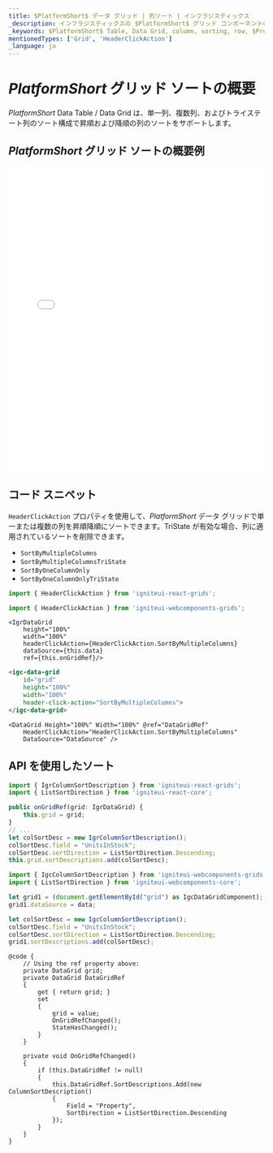 ```yaml
---
title: $PlatformShort$ データ グリッド | 列ソート | インフラジスティックス
_description: インフラジスティックスの $PlatformShort$ グリッド コンポーネントのソート機能を使用して、豊富な API とデータ並び替えによって、ソート可能な列とソート不可の列の組み合わせを設定します。$ProductName$ チュートリアルを是非お試しください!
_keywords: $PlatformShort$ Table, Data Grid, column, sorting, row, $ProductName$, Infragistics, $PlatformShort$ テーブル, データ グリッド, 列, ソート, 行, インフラジスティックス
mentionedTypes: ['Grid', 'HeaderClickAction']
_language: ja
---
```


# $PlatformShort$ グリッド ソートの概要
$PlatformShort$ Data Table / Data Grid は、単一列、複数列、およびトライステート列のソート構成で昇順および降順の列のソートをサポートします。

## $PlatformShort$ グリッド ソートの概要例

<div class="sample-container loading" style="height: 600px">
    <iframe id="data-grid-column-sorting-iframe" src='{environment:demosBaseUrl}/grids/data-grid-column-sorting' width="100%" height="100%" seamless frameBorder="0" onload="onXPlatSampleIframeContentLoaded(this);" alt="$PlatformShort$ グリッド ソートの概要例"></iframe>
</div>
<sample-button src="grids/data-grid/column-sorting"></sample-button>

<div class="divider--half"></div>

## コード スニペット

`HeaderClickAction` プロパティを使用して、$PlatformShort$ データ グリッドで単一または複数の列を昇順降順にソートできます。TriState が有効な場合、列に適用されているソートを削除できます。

- `SortByMultipleColumns`
- `SortByMultipleColumnsTriState`
- `SortByOneColumnOnly`
- `SortByOneColumnOnlyTriState`

<!--React-->
```ts
import { HeaderClickAction } from 'igniteui-react-grids';
```

<!--WebComponents-->
```ts
import { HeaderClickAction } from 'igniteui-webcomponents-grids';
```

```tsx
<IgrDataGrid
    height="100%"
    width="100%"
    headerClickAction={HeaderClickAction.SortByMultipleColumns}
    dataSource={this.data}
    ref={this.onGridRef}/>
```

```html
<igc-data-grid
    id="grid"
    height="100%"
    width="100%"
    header-click-action="SortByMultipleColumns">
</igc-data-grid>
```

```razor
<DataGrid Height="100%" Width="100%" @ref="DataGridRef"
    HeaderClickAction="HeaderClickAction.SortByMultipleColumns"
    DataSource="DataSource" />
```

## API を使用したソート
```ts
import { IgrColumnSortDescription } from 'igniteui-react-grids';
import { ListSortDirection } from 'igniteui-react-core';
```

```ts
public onGridRef(grid: IgrDataGrid) {
    this.grid = grid;
}
// ...
let colSortDesc = new IgrColumnSortDescription();
colSortDesc.field = "UnitsInStock";
colSortDesc.sortDirection = ListSortDirection.Descending;
this.grid.sortDescriptions.add(colSortDesc);
```

```ts
import { IgcColumnSortDescription } from 'igniteui-webcomponents-grids';
import { ListSortDirection } from 'igniteui-webcomponents-core';

let grid1 = (document.getElementById("grid") as IgcDataGridComponent);
grid1.dataSource = data;

let colSortDesc = new IgcColumnSortDescription();
colSortDesc.field = "UnitsInStock";
colSortDesc.sortDirection = ListSortDirection.Descending;
grid1.sortDescriptions.add(colSortDesc);
```

```razor
@code {
    // Using the ref property above:
    private DataGrid grid;
    private DataGrid DataGridRef
    {
        get { return grid; }
        set
        {
            grid = value;
            OnGridRefChanged();
            StateHasChanged();
        }
    }

    private void OnGridRefChanged()
    {
        if (this.DataGridRef != null)
        {
            this.DataGridRef.SortDescriptions.Add(new ColumnSortDescription()
            {
                Field = "Property",
                SortDirection = ListSortDirection.Descending
            });
        }
    }
}
```
